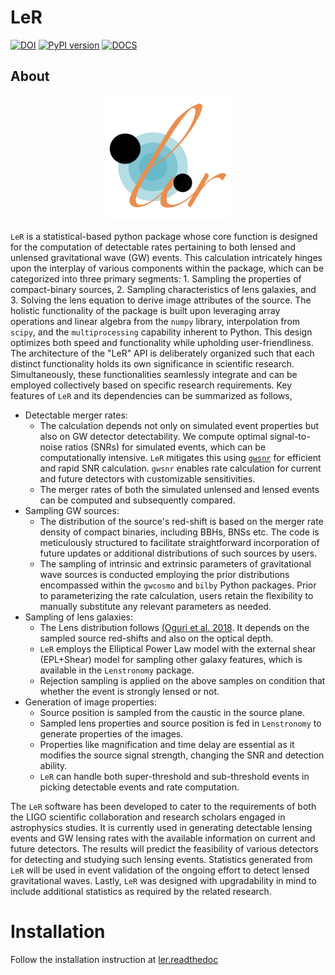 # LeR
[![DOI](https://zenodo.org/badge/626733473.svg)](https://zenodo.org/badge/latestdoi/626733473) [![PyPI version](https://badge.fury.io/py/ler.svg)](https://badge.fury.io/py/ler) [![DOCS](https://readthedocs.org/projects/ler/badge/?version=latest)](https://ler.readthedocs.io/en/latest/)

## About

<p align="center">
  <img src="lerlogo.png" alt="Your Logo" width="200" height="200">
</p>

`LeR` is a statistical-based python package whose core function is designed for the computation of detectable rates pertaining to both lensed and unlensed gravitational wave (GW) events. This calculation intricately hinges upon the interplay of various components within the package, which can be categorized into three primary segments: 1. Sampling the properties of compact-binary sources, 2. Sampling characteristics of lens galaxies, and 3. Solving the lens equation to derive image attributes of the source. The holistic functionality of the package is built upon leveraging array operations and linear algebra from the `numpy` library, interpolation from `scipy`, and the `multiprocessing` capability inherent to Python. This design optimizes both speed and functionality while upholding user-friendliness. The architecture of the "LeR" API is deliberately organized such that each distinct functionality holds its own significance in scientific research. Simultaneously, these functionalities seamlessly integrate and can be employed collectively based on specific research requirements. Key features of `LeR` and its dependencies can be summarized as follows,

- Detectable merger rates: 
    * The calculation depends not only on simulated event properties but also on GW detector detectability. We compute optimal signal-to-noise ratios (SNRs) for simulated events, which can be computationally intensive. `LeR` mitigates this using [`gwsnr`](https://github.com/hemantaph/gwsnr) for efficient  and rapid SNR calculation. `gwsnr` enables rate calculation for current and future detectors with customizable sensitivities.
    * The merger rates of both the simulated unlensed and lensed events can be computed and subsequently compared. 
- Sampling GW sources:
    * The distribution of the source's red-shift is based on the merger rate density of compact binaries, including BBHs, BNSs etc. The code is meticulously structured to facilitate straightforward incorporation of future updates or additional distributions of such sources by users.
    * The sampling of intrinsic and extrinsic parameters of gravitational wave sources is conducted employing the prior distributions encompassed within the `gwcosmo` and `bilby` Python packages. Prior to parameterizing the rate calculation, users retain the flexibility to manually substitute any relevant parameters as needed.
- Sampling of lens galaxies:
    * The Lens distribution follows [(Oguri et al. 2018](https://arxiv.org/abs/1807.02584). It depends on the sampled source red-shifts and also on the optical depth.
    * `LeR` employs the Elliptical Power Law model with the external shear (EPL+Shear) model for sampling other galaxy features, which is available in the `Lenstronomy` package.
    * Rejection sampling is applied on the above samples on condition that whether the event is strongly lensed or not.
- Generation of image properties:
    * Source position is sampled from the caustic in the source plane.
    * Sampled lens properties and source position is fed in `Lenstronomy` to generate properties of the images.
    * Properties like magnification and time delay are essential as it modifies the source signal strength, changing the SNR and detection ability.
    * `LeR` can handle both super-threshold and sub-threshold events in picking detectable events and rate computation.

The `LeR` software has been developed to cater to the requirements of both the LIGO scientific collaboration and research scholars engaged in astrophysics studies. It is currently used in generating detectable lensing events and GW lensing rates with the available information on current and future detectors. The results will predict the feasibility of various detectors for detecting and studying such lensing events. Statistics generated from `LeR` will be used in event validation of the ongoing effort to detect lensed gravitational waves. Lastly, `LeR` was designed with upgradability in mind to include additional statistics as required by the related research.

# Installation

Follow the installation instruction at [ler.readthedoc](https://ler.readthedocs.io/en/latest/installation.html)




